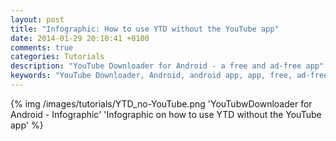 ```yaml
---
layout: post
title: "Infographic: How to use YTD without the YouTube app"
date: 2014-01-29 20:10:41 +0100
comments: true
categories: Tutorials
description: "YouTube Downloader for Android - a free and ad-free app"
keywords: "YouTube Downloader, Android, android app, app, free, ad-free, no ads, dentex, video, YouTube, downloader"
---
```

{% img /images/tutorials/YTD_no-YouTube.png 'YouTubwDownloader for Android - Infographic' 'Infographic on how to use YTD without the YouTube app' %}
